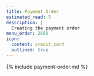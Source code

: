 ```yaml
---
title: Payment Order
estimated_read: 5
description: |
  Creating the payment order
menu_order: 2600
icon:
  content: credit_card
  outlined: true
---
```


{% include payment-order.md %}
